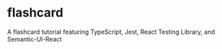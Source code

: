 # flashcard
A flashcard tutorial featuring TypeScript, Jest, React Testing Library, and Semantic-UI-React
